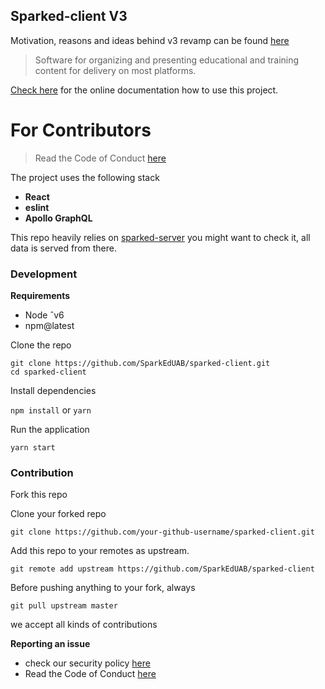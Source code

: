## Sparked-client V3

Motivation, reasons and ideas behind v3 revamp can be found [here](https://github.com/SparkEdUAB/sparked-spec)

> Software for organizing and presenting educational and training content for delivery on most platforms.

[Check here](https://sparkeduab.github.io/sparked-manual/) for the online documentation how to use this project.

# For Contributors

> Read the Code of Conduct [here](https://github.com/SparkEdUAB/sparked-client/blob/master/CODE_OF_CONDUCT.md)

The project uses the following stack

- **React**
- **eslint**
- **Apollo GraphQL**

This repo heavily relies on [sparked-server](https://github.com/SparkEdUAB/sparked-client) you might want to check it, all data is served from there.

### Development

**Requirements**

- Node ˆv6
- npm@latest

Clone the repo

`git clone https://github.com/SparkEdUAB/sparked-client.git`  
`cd sparked-client`

Install dependencies

`npm install` or `yarn` 

Run the application

`yarn start`

### Contribution

Fork this repo

Clone your forked repo

`git clone https://github.com/your-github-username/sparked-client.git`

Add this repo to your remotes as upstream.

`git remote add upstream https://github.com/SparkEdUAB/sparked-client`

Before pushing anything to your fork, always

`git pull upstream master`

we accept all kinds of contributions

**Reporting an issue**
- check our security policy [here](https://github.com/SparkEdUAB/sparked-client/security/policy)
- Read the Code of Conduct [here](https://github.com/SparkEdUAB/sparked-client/blob/master/CODE_OF_CONDUCT.md)
